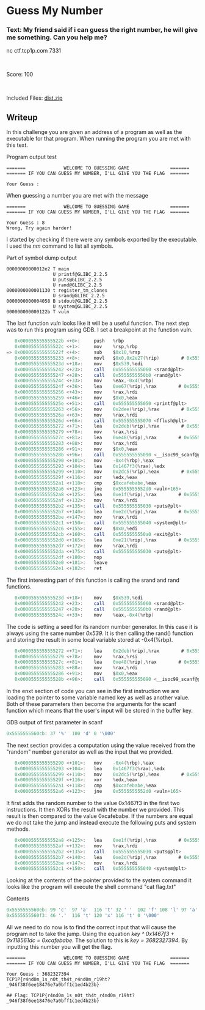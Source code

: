 # Guess My Number

### Text: My friend said if i can guess the right number, he will give me something. Can you help me?

nc ctf.tcp1p.com 7331

&nbsp;

Score: 100

&nbsp;

Included Files: [dist.zip](dist.zip)


## Writeup

In this challenge you are given an address of a program as well as the executable for that program. When running the program you are met with this text.

Program output test
```
=======              WELCOME TO GUESSING GAME               =======
======= IF YOU CAN GUESS MY NUMBER, I'LL GIVE YOU THE FLAG  =======

Your Guess : 
```

When guessing a number you are met with the message 

```
=======              WELCOME TO GUESSING GAME               =======
======= IF YOU CAN GUESS MY NUMBER, I'LL GIVE YOU THE FLAG  =======

Your Guess : 8
Wrong, Try again harder!
```

I started by checking if there were any symbols exported by the executable. I used the *nm* command to list all symbols.

Part of symbol dump output
```
00000000000012e2 T main
                 U printf@GLIBC_2.2.5
                 U puts@GLIBC_2.2.5
                 U rand@GLIBC_2.2.5
0000000000001130 t register_tm_clones
                 U srand@GLIBC_2.2.5
0000000000004058 B stdout@GLIBC_2.2.5
                 U system@GLIBC_2.2.5
000000000000122b T vuln
```

The last function *vuln* looks like it will be a useful function. The next step was to run this program using GDB. I set a breakpoint at the function vuln.

```as
   0x000055555555522b <+0>:     push   %rbp
   0x000055555555522c <+1>:     mov    %rsp,%rbp
=> 0x000055555555522f <+4>:     sub    $0x10,%rsp
   0x0000555555555233 <+8>:     movl   $0x0,0x2e27(%rip)        # 0x555555558064 <key>
   0x000055555555523d <+18>:    mov    $0x539,%edi
   0x0000555555555242 <+23>:    call   0x555555555060 <srand@plt>
   0x0000555555555247 <+28>:    call   0x5555555550b0 <rand@plt>
   0x000055555555524c <+33>:    mov    %eax,-0x4(%rbp)
   0x000055555555524f <+36>:    lea    0xe67(%rip),%rax        # 0x5555555560bd
   0x0000555555555256 <+43>:    mov    %rax,%rdi
   0x0000555555555259 <+46>:    mov    $0x0,%eax
   0x000055555555525e <+51>:    call   0x555555555050 <printf@plt>
   0x0000555555555263 <+56>:    mov    0x2dee(%rip),%rax        # 0x555555558058 <stdout@GLIBC_2.2.5>
   0x000055555555526a <+63>:    mov    %rax,%rdi
   0x000055555555526d <+66>:    call   0x555555555070 <fflush@plt>
   0x0000555555555272 <+71>:    lea    0x2deb(%rip),%rax        # 0x555555558064 <key>
   0x0000555555555279 <+78>:    mov    %rax,%rsi
   0x000055555555527c <+81>:    lea    0xe48(%rip),%rax        # 0x5555555560cb
   0x0000555555555283 <+88>:    mov    %rax,%rdi
   0x0000555555555286 <+91>:    mov    $0x0,%eax
   0x000055555555528b <+96>:    call   0x555555555090 <__isoc99_scanf@plt>
   0x0000555555555290 <+101>:   mov    -0x4(%rbp),%eax
   0x0000555555555293 <+104>:   lea    0x1467f3(%rax),%edx
   0x0000555555555299 <+110>:   mov    0x2dc5(%rip),%eax        # 0x555555558064 <key>
   0x000055555555529f <+116>:   xor    %edx,%eax
   0x00005555555552a1 <+118>:   cmp    $0xcafebabe,%eax
   0x00005555555552a6 <+123>:   jne    0x5555555552d0 <vuln+165>
   0x00005555555552a8 <+125>:   lea    0xe1f(%rip),%rax        # 0x5555555560ce
   0x00005555555552af <+132>:   mov    %rax,%rdi
   0x00005555555552b2 <+135>:   call   0x555555555030 <puts@plt>
   0x00005555555552b7 <+140>:   lea    0xe2d(%rip),%rax        # 0x5555555560eb
   0x00005555555552be <+147>:   mov    %rax,%rdi
   0x00005555555552c1 <+150>:   call   0x555555555040 <system@plt>
   0x00005555555552c6 <+155>:   mov    $0x0,%edi
   0x00005555555552cb <+160>:   call   0x5555555550a0 <exit@plt>
   0x00005555555552d0 <+165>:   lea    0xe21(%rip),%rax        # 0x5555555560f8
   0x00005555555552d7 <+172>:   mov    %rax,%rdi
   0x00005555555552da <+175>:   call   0x555555555030 <puts@plt>
   0x00005555555552df <+180>:   nop
   0x00005555555552e0 <+181>:   leave
   0x00005555555552e1 <+182>:   ret
```

The first interesting part of this function is calling the srand and rand functions.

```as
   0x000055555555523d <+18>:    mov    $0x539,%edi
   0x0000555555555242 <+23>:    call   0x555555555060 <srand@plt>
   0x0000555555555247 <+28>:    call   0x5555555550b0 <rand@plt>
   0x000055555555524c <+33>:    mov    %eax,-0x4(%rbp)
```

The code is setting a seed for its random number generator. In this case it is always using the same number *0x539*. It is then calling the rand() function and storing the result in some local variable stored at -0x4(%rbp).

```as
   0x0000555555555272 <+71>:    lea    0x2deb(%rip),%rax        # 0x555555558064 <key>
   0x0000555555555279 <+78>:    mov    %rax,%rsi
   0x000055555555527c <+81>:    lea    0xe48(%rip),%rax        # 0x5555555560cb
   0x0000555555555283 <+88>:    mov    %rax,%rdi
   0x0000555555555286 <+91>:    mov    $0x0,%eax
   0x000055555555528b <+96>:    call   0x555555555090 <__isoc99_scanf@plt>
```

In the enxt section of code you can see in the first instruction we are loading the pointer to some variable named key as well as another value. Both of these parameters then become the arguments for the scanf function which means that the user's input will be stored in the buffer key.

GDB output of first parameter in scanf
```as
0x5555555560cb: 37 '%'  100 'd' 0 '\000'
```

The next section provides a computation using the value received from the "random" number generator as well as the input that we provided.
```as
   0x0000555555555290 <+101>:   mov    -0x4(%rbp),%eax
   0x0000555555555293 <+104>:   lea    0x1467f3(%rax),%edx
   0x0000555555555299 <+110>:   mov    0x2dc5(%rip),%eax        # 0x555555558064 <key>
   0x000055555555529f <+116>:   xor    %edx,%eax
   0x00005555555552a1 <+118>:   cmp    $0xcafebabe,%eax
   0x00005555555552a6 <+123>:   jne    0x5555555552d0 <vuln+165>
```
It first adds the random number to the value 0x1467f3 in the first two instructions. It then XORs the result with the number we provided. This result is then compared to the value 0xcafebabe. If the numbers are equal we do not take the jump and instead execute the following puts and system methods. 

```as
   0x00005555555552a8 <+125>:   lea    0xe1f(%rip),%rax        # 0x5555555560ce
   0x00005555555552af <+132>:   mov    %rax,%rdi
   0x00005555555552b2 <+135>:   call   0x555555555030 <puts@plt>
   0x00005555555552b7 <+140>:   lea    0xe2d(%rip),%rax        # 0x5555555560eb
   0x00005555555552be <+147>:   mov    %rax,%rdi
   0x00005555555552c1 <+150>:   call   0x555555555040 <system@plt>
```


Looking at the contents of the pointer provided to the system command it looks like the program will execute the shell command "cat flag.txt"

Contents
```as
0x5555555560eb: 99 'c'  97 'a'  116 't' 32 ' '  102 'f' 108 'l' 97 'a'  103 'g'
0x5555555560f3: 46 '.'  116 't' 120 'x' 116 't' 0 '\000'
```

All we need to do now is to find the correct input that will cause the program not to take the jump. Using the equation *key ^ 0x1467f3 + 0x118561dc = 0xcafebabe*. The solution to this is *key = 3682327394*. By inputting this number you will get the flag.


```
=======              WELCOME TO GUESSING GAME               =======
======= IF YOU CAN GUESS MY NUMBER, I'LL GIVE YOU THE FLAG  =======

Your Guess : 3682327394
TCP1P{r4nd0m_1s_n0t_th4t_r4nd0m_r19ht?_946f38f6ee18476e7a0bff1c1ed4b23b}
```

```
## Flag: TCP1P{r4nd0m_1s_n0t_th4t_r4nd0m_r19ht?_946f38f6ee18476e7a0bff1c1ed4b23b}
```